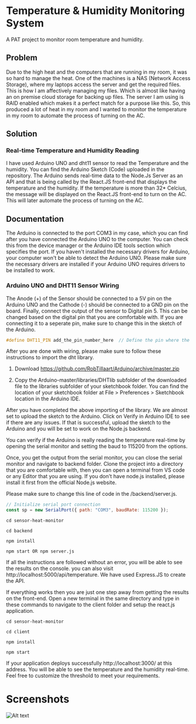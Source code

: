 
# Temperature & Humidity Monitoring System
 A PAT project to monitor room temperature and humidity. 


## Problem

Due to the high heat and the computers that are running in my room, it was so hard to manage the heat. One of the machines is a NAS (Network Access Storage), where my laptops access the server and get the required files. This is how I am affectively managing my files. Which is almost like having an on premise cloud storage for backing up files. The server I am using is RAID enabled which makes it a perfect match for a purpose like this. So, this produced a lot of heat in my room and I wanted to monitor the temperature in my room to automate the process of turning on the AC. 


## Solution

### Real-time Temperature and Humidity Reading

I have used Arduino UNO and dht11 sensor to read the Temperature and the humidity. You can find the Arduino Sketch (Code) uploaded in the repository. The Arduino sends real-time data to the Node.Js Server as an API and that is being called by the React.JS front-end that displays the temperature and the humidity. If the temperature is more than 32* Celcius, the message will be displayed on the React.JS front-end to turn on the AC. This will later automate the process of turning on the AC.
## Documentation

The Arduino is connected to the port COM3 in my case, which you can find after you have connected the Arduino UNO to the computer. You can check this from the device manager or the Arduino IDE tools section which specifies the port. If you haven't installed the necessary drivers for Arduino, your computer won't be able to detect the Arduino UNO. Please make sure the necessary drivers are installed if your Arduino UNO requires drivers to be installed to work. 

### Arduino UNO and DHT11 Sensor Wiring
The Anode (+) of the Sensor should be connected to a 5V pin on the Arduino UNO and the Cathode (-) should be connected to a GND pin on the board. Finally, connect the output of the sensor to Digital pin 5. This can be changed based on the digital pin that you are comfortable with. If you are connecting it to a seperate pin, make sure to change this in the sketch of the Arduino. 

```C++
#define DHT11_PIN add_the_pin_number_here  // Define the pin where the DHT11 is connected

```
After you are done with wiring, please make sure to follow these instructions to import the dht library. 

1. Download https://github.com/RobTillaart/Arduino/archive/master.zip

2. Copy the Arduino-master/libraries/DHTlib subfolder of the downloaded file to the libraries subfolder of your sketchbook folder. You can find the location of your sketchbook folder at File > Preferences > Sketchbook location in the Arduino IDE.

After you have completed the above importing of the library. We are almost set to upload the sketch to the Arduino. Click on Verify in Arduino IDE to see if there are any issues. If that is successful, upload the sketch to the Arduino and you will be set to work on the Node.js backend. 

You can verify if the Arduino is really reading the temperature real-time by opening the serial monitor and setting the baud to 115200 from the options.

Once, you get the output from the serial monitor, you can close the serial monitor and navigate to backend folder. Clone the project into a directory that you are comfortable with, then you can open a terminal from VS code or any Editor that you are using. If you don't have node.js installed, please install it first from the official Node.js website.

Please make sure to change this line of code in the /backend/server.js. 

```javascript
// Initialize serial port connection
const sp = new SerialPort({ path: "COM3", baudRate: 115200 });

```

```terminal
cd sensor-heat-monitor

cd backend

npm install 

npm start OR npm server.js
```

If all the instructions are followed without an error, you will be able to see the results on the console. you can also visit http://localhost:5000/api/temperature. We have used Express.JS to create the API. 

If everything works then you are just one step away from getting the results on the front-end. Open a new terminal in the same directory and type in these commands to navigate to the client folder and setup the react.js application. 

```terminal
cd sensor-heat-monitor

cd client

npm install 

npm start 
```

If your application deploys successfully http://localhost:3000/ at this address. You will be able to see the temperature and the humidity real-time. Feel free to customize the threshold to meet your requirements. 


# Screenshots 

![Alt text](relative-path-to-image)
